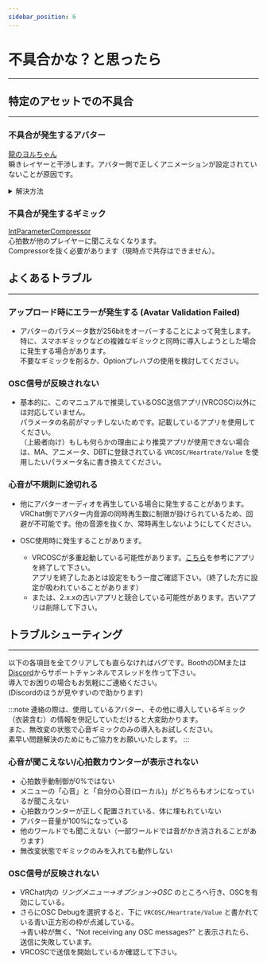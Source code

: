 ```yaml
---
sidebar_position: 6
---
```


# 不具合かな？と思ったら
---

## 特定のアセットでの不具合
---

### 不具合が発生するアバター

[龍のヨルちゃん](https://skd-noratama.booth.pm/items/3923094)  
瞬きレイヤーと干渉します。アバター側で正しくアニメーションが設定されていないことが原因です。
<details>
<summary>解決方法</summary>

1. アバターのFXレイヤーに指定されているアニメーターを開き、Blinkレイヤーを開きます。
1. プロジェクト上で右クリック→作成→アニメーションで適当なアニメーションを新しく作ります。（場所、名前は何でも良いです。）
1. Blinkレイヤーの「idol 0」ステートを選択し、「なし（モーション）」となっている欄に先ほど作成したアニメーションを指定します。

![](contents\Bugfix_a.png)
</details>

### 不具合が発生するギミック
[IntParameterCompressor](https://booth.pm/ja/items/5575099)  
心拍数が他のプレイヤーに聞こえなくなります。  
Compressorを抜く必要があります（現時点で共存はできません）。

## よくあるトラブル
---

### アップロード時にエラーが発生する (Avatar Validation Failed)  
- アバターのパラメータ数が256bitをオーバーすることによって発生します。  
特に、スマホギミックなどの複雑なギミックと同時に導入しようとした場合に発生する場合があります。  
不要なギミックを削るか、Optionプレハブの使用を検討してください。

### OSC信号が反映されない
- 基本的に、このマニュアルで推奨しているOSC送信アプリ(VRCOSC)以外には対応していません。  
パラメータの名前がマッチしないためです。記載しているアプリを使用してください。  
（上級者向け）もしも何らかの理由により推奨アプリが使用できない場合は、MA、アニメータ、DBTに登録されている `VRCOSC/Heartrate/Value` を使用したいパラメータ名に書き換えてください。

### 心音が不規則に途切れる
- 他にアバターオーディオを再生している場合に発生することがあります。  
VRChat側でアバター内音源の同時再生数に制限が掛けられているため、回避が不可能です。他の音源を抜くか、常時再生しないようにしてください。

- OSC使用時に発生することがあります。  
  - VRCOSCが多重起動している可能性があります。[こちら](/vrc-heart-rate/vrcosc/#installation)を参考にアプリを終了して下さい。  
    アプリを終了したあとは設定をもう一度ご確認下さい。（終了した方に設定が吸われていることがあります）  
  - または、2.x.xの古いアプリと競合している可能性があります。古いアプリは削除して下さい。

## トラブルシューティング
---

以下の各項目を全てクリアしても直らなければバグです。BoothのDMまたは[Discord](https://discord.gg/ypcgM6Mwpd)からサポートチャンネルでスレッドを作って下さい。  
導入でお困りの場合もお気軽にご連絡ください。  
(Discordのほうが見やすいので助かります)

:::note
連絡の際は、使用しているアバター、その他に導入しているギミック（衣装含む）の情報を併記していただけると大変助かります。  
また、無改変の状態で心音ギミックのみの導入もお試しください。   
素早い問題解決のためにもご協力をお願いいたします。
:::

### 心音が聞こえない/心拍数カウンターが表示されない
- 心拍数手動制御が0%ではない
- メニューの「心音」と「自分の心音(ローカル)」がどちらもオンになっているが聞こえない
- 心拍数カウンターが正しく配置されている、体に埋もれていない
- アバター音量が100%になっている
- 他のワールドでも聞こえない（一部ワールドでは音がかき消されることがあります）
- 無改変状態でギミックのみを入れても動作しない

### OSC信号が反映されない
- VRChat内の *リングメニュー→オプション→OSC* のところへ行き、OSCを有効にしている。
- さらにOSC Debugを選択すると、下に `VRCOSC/Heartrate/Value` と書かれている青い正方形の枠が点滅している。  
→青い枠が無く、"Not receiving  any OSC messages?" と表示されたら、送信に失敗しています。  
- VRCOSCで送信を開始しているか確認して下さい。